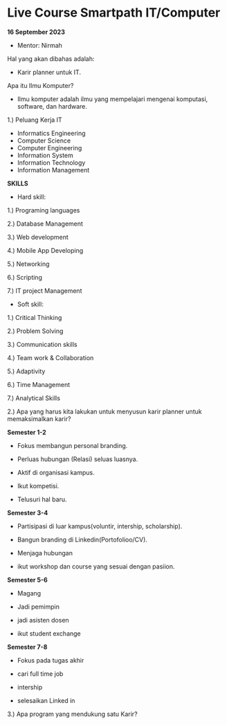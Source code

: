 # Live Course Smartpath IT/Computer

**16 September 2023**

* Mentor: Nirmah

Hal yang akan dibahas adalah: 
* Karir planner untuk IT.

Apa itu Ilmu Komputer?
* Ilmu komputer adalah ilmu yang mempelajari mengenai komputasi, software, dan hardware.

1.) Peluang Kerja IT

* Informatics Engineering
* Computer Science
* Computer Engineering
* Information System
* Information Technology
* Information Management

**SKILLS**
* Hard skill:

1.) Programing languages
  
2.) Database Management

3.) Web development

4.) Mobile App Developing

5.) Networking

6.) Scripting

7.) IT project Management

* Soft skill:

1.) Critical Thinking

2.) Problem Solving

3.) Communication skills

4.) Team work & Collaboration

5.) Adaptivity

6.) Time Management

7.) Analytical Skills            
  
    

          


2.) Apa yang harus kita lakukan untuk menyusun karir planner untuk memaksimalkan karir?

**Semester 1-2**

* Fokus membangun personal branding.

* Perluas hubungan (Relasi) seluas luasnya.

* Aktif di organisasi kampus.

* Ikut kompetisi.

* Telusuri hal baru.

**Semester  3-4**

* Partisipasi di luar kampus(voluntir, intership, scholarship).

* Bangun branding di Linkedin(Portofolioo/CV).

*  Menjaga hubungan

*  ikut workshop dan course yang sesuai dengan pasiion.

**Semester 5-6**

* Magang

* Jadi pemimpin

* jadi asisten dosen

* ikut student exchange

**Semester 7-8**

* Fokus pada tugas akhir

* cari full time job

* intership

* selesaikan Linked in

3.) Apa program yang mendukung satu Karir?


